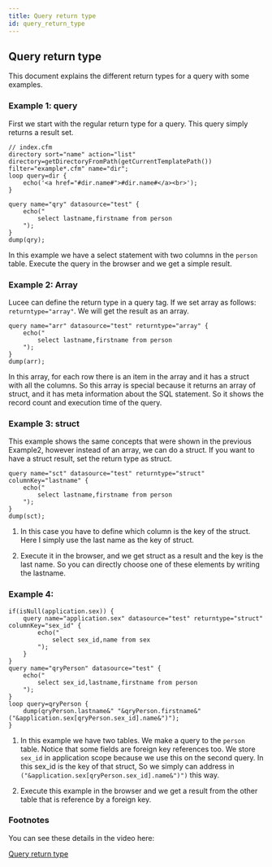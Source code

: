 ```yaml
---
title: Query return type
id: query_return_type
---
```

## Query return type ##

This document explains the different return types for a query with some examples.

### Example 1: query ###

First we start with the regular return type for a query. This query simply returns a result set.

```luceescript
// index.cfm
directory sort="name" action="list" directory=getDirectoryFromPath(getCurrentTemplatePath()) filter="example*.cfm" name="dir";
loop query=dir {
	echo('<a href="#dir.name#">#dir.name#</a><br>');
}
```

```luceescript
query name="qry" datasource="test" {
	echo("
		select lastname,firstname from person
	");
}
dump(qry);
```

In this example we have a select statement with two columns in the ``person`` table. Execute the query in the browser and we get a simple result.

### Example 2: Array ###

Lucee can define the return type in a query tag. If we set array as follows: ``returntype="array"``. We will get the result as an array.

```luceescript
query name="arr" datasource="test" returntype="array" {
	echo("
		select lastname,firstname from person
	");
}
dump(arr);
```

In this array, for each row there is an item in the array and it has a struct with all the columns. So this array is special because it returns an array of struct, and it has meta information about the SQL statement. So it shows the record count and execution time of the query.

### Example 3: struct ###

This example shows the same concepts that were shown in the previous Example2, however instead of an array, we can do a struct. If you want to have a struct result, set the return type as struct.

```luceescript
query name="sct" datasource="test" returntype="struct" columnKey="lastname" {
	echo("
		select lastname,firstname from person
	");
}
dump(sct);
```

1) In this case you have to define which column is the key of the struct. Here I simply use the last name as the key of struct.

2) Execute it in the browser, and we get struct as a result and the key is the last name. So you can directly choose one of these elements by writing the lastname.

### Example 4: ###

```luceescript
if(isNull(application.sex)) {
	query name="application.sex" datasource="test" returntype="struct" columnKey="sex_id" {
		echo("
			select sex_id,name from sex
		");
	}
}
query name="qryPerson" datasource="test" {
	echo("
		select sex_id,lastname,firstname from person
	");
}
loop query=qryPerson {
	dump(qryPerson.lastname&" "&qryPerson.firstname&" ("&application.sex[qryPerson.sex_id].name&")");
}
```

1) In this example we have two tables. We make a query to the ``person`` table. Notice that some fields are foreign key references too. We store ``sex_id`` in application scope because we use this on the second query. In this sex_id is the key of that struct, So we simply can address in ``("&application.sex[qryPerson.sex_id].name&")")`` this way.

2) Execute this example in the browser and we get a result from the other table that is reference by a foreign key.

### Footnotes ###

You can see these details in the video here:

[Query return type](https://www.youtube.com/watch?v=b9YHhnAuNiw)
